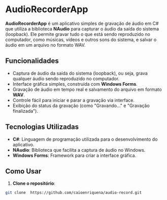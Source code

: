 # AudioRecorderApp

**AudioRecorderApp** é um aplicativo simples de gravação de áudio em C# que utiliza a biblioteca **NAudio** para capturar o áudio da saída do sistema (loopback). Ele permite gravar tudo o que está sendo reproduzido no computador, como músicas, vídeos e outros sons do sistema, e salvar o áudio em um arquivo no formato WAV.

## Funcionalidades

- Captura de áudio da saída do sistema (loopback), ou seja, grava qualquer áudio sendo reproduzido no computador.
- Interface gráfica simples, construída com **Windows Forms**.
- Gravação de áudio em tempo real e salvamento do arquivo em formato **WAV**.
- Controle fácil para iniciar e parar a gravação via interface.
- Exibição do status da gravação (como "Gravando..." e "Gravação finalizada").

## Tecnologias Utilizadas

- **C#**: Linguagem de programação utilizada para o desenvolvimento do aplicativo.
- **NAudio**: Biblioteca que facilita a captura de áudio no Windows.
- **Windows Forms**: Framework para criar a interface gráfica.

## Como Usar

1. **Clone o repositório**:

```bash
git clone  https://github.com/caioenriquena/audio-record.git
